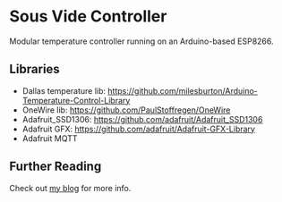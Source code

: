 # Sous Vide Controller
Modular temperature controller running on an Arduino-based ESP8266.

## Libraries
* Dallas temperature lib: https://github.com/milesburton/Arduino-Temperature-Control-Library
* OneWire lib: https://github.com/PaulStoffregen/OneWire
* Adafruit_SSD1306: https://github.com/adafruit/Adafruit_SSD1306
* Adafruit GFX: https://github.com/adafruit/Adafruit-GFX-Library
* Adafruit MQTT

## Further Reading
Check out [my blog](http://justinmklam.com/projects/elec/sous-vide/) for more info.
